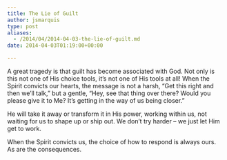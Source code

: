```yaml
---
title: The Lie of Guilt
author: jsmarquis
type: post
aliases:
  - /2014/04/2014-04-03-the-lie-of-guilt.md
date: 2014-04-03T01:19:00+00:00

---
```

A great tragedy is that guilt has become associated with God. Not only is this not one of His choice tools, it&#8217;s not one of His tools at all! When the Spirit convicts our hearts, the message is not a harsh, &#8220;Get this right and then we&#8217;ll talk,&#8221; but a gentle, &#8220;Hey, see that thing over there? Would you please give it to Me? It&#8217;s getting in the way of us being closer.&#8221;

He will take it away or transform it in His power, working within us, not waiting for us to shape up or ship out. We don&#8217;t try harder &#8211; we just let Him get to work.

When the Spirit convicts us, the choice of how to respond is always ours. As are the consequences.